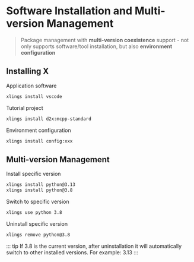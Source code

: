# Software Installation and Multi-version Management

> Package management with **multi-version coexistence** support - not only supports software/tool installation, but also **environment configuration**

## Installing X

Application software

```bash
xlings install vscode
```

Tutorial project

```bash
xlings install d2x:mcpp-standard
```

Environment configuration

```bash
xlings install config:xxx
```

## Multi-version Management

Install specific version

```bash
xlings install python@3.13
xlings install python@3.8
```

Switch to specific version

```bash
xlings use python 3.8
```

Uninstall specific version

```bash
xlings remove python@3.8
```

::: tip
If 3.8 is the current version, after uninstallation it will automatically switch to other installed versions. For example: 3.13
:::